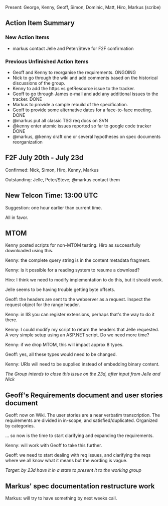 

Present: George, Kenny, Geoff, Simon, Dominic, Matt, Hiro, Markus (scribe)

## Action Item Summary ##
### New Action Items ###
  * markus contact Jelle and Peter/Steve for F2F confirmation
### Previous Unfinished Action Items ###
  * Geoff and Kenny to reorganise the requirements. ONGOING
  * Nick to go through the wiki and add comments based on the historical discussions of the group.
  * Kenny to add the https vs getResource issue to the tracker.
  * Geoff to go through James e-mail and add any additional issues to the tracker. DONE
  * Markus to provide a sample rebuild of the specification.
  * Geoff to provide some alternative dates for a face-to-face meeting. DONE
  * @markus put all classic TSG req docs on SVN
  * @kenny enter atomic issues reported so far to google code tracker DONE
  * @markus, @kenny draft one or several hypotheses on spec documents reorganization


## F2F July 20th - July 23d ##
Confirmed: Nick, Simon, Hiro, Kenny, Markus

Outstanding: Jelle, Peter/Steve; @markus contact them

## New Telcon Time: 13:00 UTC ##
Suggestion: one hour earlier than current time.

All in favor.

## MTOM ##

Kenny posted scripts for non-MTOM testing. Hiro as successfully downloaded using this.

Kenny: the complete query string is in the content metadata fragment.

Kenny: is it possible for a reading system to resume a download?

Hiro: I think we need to modify implementation to do this, but it should work.

Jelle seems to be having trouble getting byte offsets.

Geoff: the headers are sent to the webserver as a request. Inspect the request object for the range header.

Kenny: in IIS you can register extensions, perhaps that's the way to do it there.

Kenny: I could modify my script to return the headers that Jelle requested. A very simple setup using an ASP.NET script. Do we need more time?

Kenny: if we drop MTOM, this will impact approx 8 types.

Geoff: yes, all these types would need to be changed.

Kenny: URIs will need to be supplied instead of embedding binary content.

_The Group intends to close this issue on the 23d, after input from Jelle and Nick_

## Geoff's Requirements document and user stories document ##
Geoff: now on Wiki. The user stories are a near verbatim transcription. The requirements are divided in in-scope, and satisfied/duplicated. Organized by categories.

... so now is the time to start clarifying and expanding the requirements.

Kenny: will work with Geoff to take this further.

Geoff: we need to start dealing with req issues, and clarifying the reqs where we all know what it means but the wording is vague.

_Target: by 23d have it in a state to present it to the working group_

## Markus' spec documentation restructure work ##
Markus: will try to have something by next weeks call.